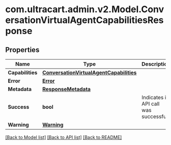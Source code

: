 
# com.ultracart.admin.v2.Model.ConversationVirtualAgentCapabilitiesResponse

## Properties

Name | Type | Description | Notes
------------ | ------------- | ------------- | -------------
**Capabilities** | [**ConversationVirtualAgentCapabilities**](ConversationVirtualAgentCapabilities.md) |  | [optional] 
**Error** | [**Error**](Error.md) |  | [optional] 
**Metadata** | [**ResponseMetadata**](ResponseMetadata.md) |  | [optional] 
**Success** | **bool** | Indicates if API call was successful | [optional] 
**Warning** | [**Warning**](Warning.md) |  | [optional] 

[[Back to Model list]](../README.md#documentation-for-models)
[[Back to API list]](../README.md#documentation-for-api-endpoints)
[[Back to README]](../README.md)

